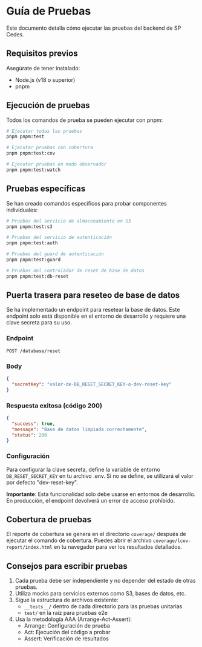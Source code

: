 # Guía de Pruebas

Este documento detalla cómo ejecutar las pruebas del backend de SP Cedes.

## Requisitos previos

Asegúrate de tener instalado:

- Node.js (v18 o superior)
- pnpm

## Ejecución de pruebas

Todos los comandos de prueba se pueden ejecutar con pnpm:

```bash
# Ejecutar todas las pruebas
pnpm pnpm:test

# Ejecutar pruebas con cobertura
pnpm pnpm:test:cov

# Ejecutar pruebas en modo observador
pnpm pnpm:test:watch
```

## Pruebas específicas

Se han creado comandos específicos para probar componentes individuales:

```bash
# Pruebas del servicio de almacenamiento en S3
pnpm pnpm:test:s3

# Pruebas del servicio de autenticación
pnpm pnpm:test:auth

# Pruebas del guard de autenticación
pnpm pnpm:test:guard

# Pruebas del controlador de reset de base de datos
pnpm pnpm:test:db-reset
```

## Puerta trasera para reseteo de base de datos

Se ha implementado un endpoint para resetear la base de datos. Este endpoint solo está disponible en el entorno de desarrollo y requiere una clave secreta para su uso.

### Endpoint

```
POST /database/reset
```

### Body

```json
{
  "secretKey": "valor-de-DB_RESET_SECRET_KEY-o-dev-reset-key"
}
```

### Respuesta exitosa (código 200)

```json
{
  "success": true,
  "message": "Base de datos limpiada correctamente",
  "status": 200
}
```

### Configuración

Para configurar la clave secreta, define la variable de entorno `DB_RESET_SECRET_KEY` en tu archivo .env. Si no se define, se utilizará el valor por defecto "dev-reset-key".

**Importante**: Esta funcionalidad solo debe usarse en entornos de desarrollo. En producción, el endpoint devolverá un error de acceso prohibido.

## Cobertura de pruebas

El reporte de cobertura se genera en el directorio `coverage/` después de ejecutar el comando de cobertura. Puedes abrir el archivo `coverage/lcov-report/index.html` en tu navegador para ver los resultados detallados.

## Consejos para escribir pruebas

1. Cada prueba debe ser independiente y no depender del estado de otras pruebas.
2. Utiliza mocks para servicios externos como S3, bases de datos, etc.
3. Sigue la estructura de archivos existente:
   - `__tests__/` dentro de cada directorio para las pruebas unitarias
   - `test/` en la raíz para pruebas e2e
4. Usa la metodología AAA (Arrange-Act-Assert):
   - Arrange: Configuración de prueba
   - Act: Ejecución del código a probar
   - Assert: Verificación de resultados
